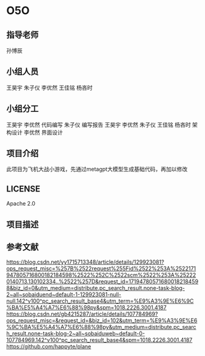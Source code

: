 # O5O
指导老师
---
孙博辰

小组人员
-----
王昊宇 朱子仪 李优然 王佳铭 杨吝时

小组分工
-----
王昊宇 李优然 代码编写
朱子仪 编写报告
王昊宇 李优然 朱子仪 王佳铭 杨吝时 架构设计
李优然 界面设计

项目介绍
----
此项目为飞机大战小游戏，先通过metagpt大模型生成基础代码，再加以修改

LICENSE
----
Apache 2.0

项目描述
----


参考文献
-----
https://blog.csdn.net/yy1715713348/article/details/129923081?ops_request_misc=%257B%2522request%255Fid%2522%253A%2522171947805716800182184598%2522%252C%2522scm%2522%253A%252220140713.130102334..%2522%257D&request_id=171947805716800182184598&biz_id=0&utm_medium=distribute.pc_search_result.none-task-blog-2~all~sobaiduend~default-1-129923081-null-null.142^v100^pc_search_result_base4&utm_term=%E9%A3%9E%E6%9C%BA%E5%A4%A7%E6%88%98py&spm=1018.2226.3001.4187
https://blog.csdn.net/gb4215287/article/details/107784969?ops_request_misc=&request_id=&biz_id=102&utm_term=%E9%A3%9E%E6%9C%BA%E5%A4%A7%E6%88%98py&utm_medium=distribute.pc_search_result.none-task-blog-2~all~sobaiduweb~default-0-107784969.142^v100^pc_search_result_base4&spm=1018.2226.3001.4187
https://github.com/happyte/plane
